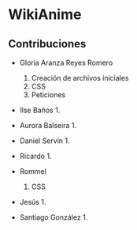 # WikiAnime

## Contribuciones

- Gloria Aranza Reyes Romero
    1. Creación de archivos iniciales
    2. CSS
    3. Peticiones

- Ilse Baños
    1. 

- Aurora Balseira
    1. 

- Daniel Servín
    1. 

- Ricardo
    1. 
 
 - Rommel
    1. CSS

- Jesús
    1. 

- Santiago González
    1. 
